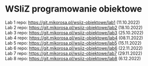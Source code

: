 # WSIiZ programowanie obiektowe

Lab 1 repo: https://git.mikorosa.pl/wsiiz-obiektowe/lab1 (11.10.2022)\
Lab 2 repo: https://git.mikorosa.pl/wsiiz-obiektowe/lab2 (18.10.2022)\
Lab 3 repo: https://git.mikorosa.pl/wsiiz-obiektowe/lab3 (25.10.2022)\
Lab 4 repo: https://git.mikorosa.pl/wsiiz-obiektowe/lab4 (08.11.2022)\
Lab 5 repo: https://git.mikorosa.pl/wsiiz-obiektowe/lab5 (15.11.2022)\
Lab 6 repo: https://git.mikorosa.pl/wsiiz-obiektowe/lab6 (22.11.2022)\
Lab 7 repo: https://git.mikorosa.pl/wsiiz-obiektowe/lab7 (29.11.2022)\
Lab 8 repo: https://git.mikorosa.pl/wsiiz-obiektowe/lab8 (6.12.2022)
